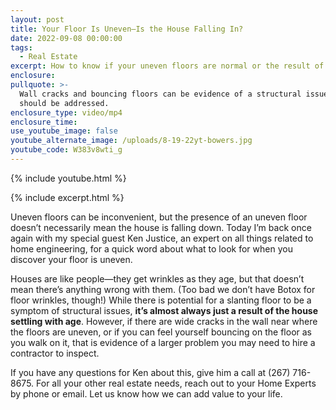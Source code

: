 ```yaml
---
layout: post
title: Your Floor Is Uneven—Is the House Falling In?
date: 2022-09-08 00:00:00
tags:
  - Real Estate
excerpt: How to know if your uneven floors are normal or the result of damage.
enclosure:
pullquote: >-
  Wall cracks and bouncing floors can be evidence of a structural issue that
  should be addressed.
enclosure_type: video/mp4
enclosure_time:
use_youtube_image: false
youtube_alternate_image: /uploads/8-19-22yt-bowers.jpg
youtube_code: W383v8wti_g
---
```

{% include youtube.html %}

{% include excerpt.html %}

Uneven floors can be inconvenient, but the presence of an uneven floor doesn’t necessarily mean the house is falling down. Today I’m back once again with my special guest Ken Justice, an expert on all things related to home engineering, for a quick word about what to look for when you discover your floor is uneven.

Houses are like people—they get wrinkles as they age, but that doesn’t mean there’s anything wrong with them. (Too bad we don’t have Botox for floor wrinkles, though\!) While there is potential for a slanting floor to be a symptom of structural issues, **it’s almost always just a result of the house settling with age**. However, if there are wide cracks in the wall near where the floors are uneven, or if you can feel yourself bouncing on the floor as you walk on it, that is evidence of a larger problem you may need to hire a contractor to inspect.

If you have any questions for Ken about this, give him a call at (267) 716-8675. For all your other real estate needs, reach out to your Home Experts by phone or email. Let us know how we can add value to your life.
